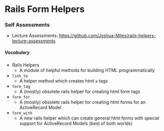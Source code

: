 # Rails Form Helpers

### Self Assessments
* Lecture Assessments: <https://github.com/Joshua-Miles/rails-helpers-lecture-assessments>

##### Vocabulary
- Rails Helpers
  - A module of helpful methods for building HTML programmatically
- `link_to`
    - A helper method which creates html `a` tags
- `form_tag`
  - A (mostly) obsolete rails helper for creating html form tags
- `form_for`
  - A (mostly) obsolete rails helper for creating html forms for an ActiveRecord Model
- `form_with`
  - A new rails helper which can create general html forms with special support for ActiveRecord Models (best of both worlds)